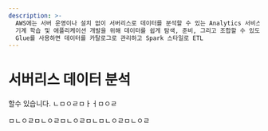 ```yaml
---
description: >-
  AWS에는 서버 운영이나 설치 없이 서버리스로 데이터를 분석할 수 있는 Analytics 서비스들을 제공합니다. AWS Glue는 분석,
  기계 학습 및 애플리케이션 개발을 위해 데이터를 쉽게 탐색, 준비, 그리고 조합할 수 있도록 지원하는 서버리스 데이터 통합 서비스입니다.
  Glue를 사용하면 데이터를 카탈로그로 관리하고 Spark 스타일로 ETL
---
```


# 서버리스 데이터 분석

할수 있습니다. ㄴㅁㅇㄹㅁㅏㅓㅁㅇㄹ&#x20;

ㅁㄴㅇㄹㅁㄴㅇㄹㅁㄴㅇㄹㅁㄴㅁㄴㅇㄹㅁㄴㅇㄹ
